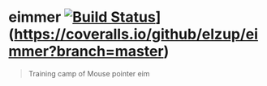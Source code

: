 # eimmer [![Build Status](https://travis-ci.org/elzup/eimmer.svg?branch=master)](https://travis-ci.org/elzup/eimmer.io/repos/github/elzup/eimmer.svg?branch=master)](https://coveralls.io/github/elzup/eimmer?branch=master)

> Training camp of Mouse pointer eim
